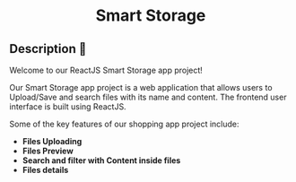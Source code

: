 <div align="center">
 <h1>Smart Storage</h1>
</div>

## Description 🦚

Welcome to our ReactJS Smart Storage app project!

Our Smart Storage app project is a web application that allows users to Upload/Save and search files with its name and content. The frontend user interface is built using ReactJS.

Some of the key features of our shopping app project include:

- **Files Uploading**
- **Files Preview**
- **Search and filter with Content inside files**
- **Files details**